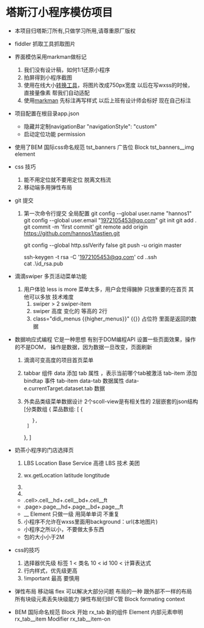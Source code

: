 # 塔斯汀小程序模仿项目

- 本项目归塔斯汀所有,只做学习所用,请尊重原厂版权

- fiddler 抓取工具抓取图片

- 界面模仿采用markman做标记
  1. 我们没有设计稿，如何1:1还原小程序
  2. 拍屏得到小程序截图
  3. 使用在线大小[转换工具](https://www.gaitubao.com/)，将图片改成750px宽度
    以后在写wxss的时候，直接量像素
    帮我们自动适配
  4. 使用[markman](http://www.getmarkman.com) 先标注再写样式
    以后上班有设计师会标好
    现在自己标注

- 项目配置在根目录app.json
  - 隐藏并定制navigationBar 
    "navigationStyle": "custom"
  - 启动定位功能 permission


- 使用了BEM 国际css命名规范
  tst_banners 广告位 Block
  tst_banners__img element

- css 技巧
  1. 能不用定位就不要用定位
    脱离文档流 
  2. 移动端多用弹性布局


- git 提交
  1. 第一次命令行提交
     全局配置 git config --global user.name "hannos1"
      git config --global user.email "1972105453@qq.com"
      git init
      git add .
      git commit -m 'first commit'
      git remote add origin https://github.com/hannos1/tastien.git

      git config --global http.sslVerify false
      git push -u origin master

      ssh-keygen -t rsa -C '1972105453@qq.com'
      cd .\.ssh\
      cat .\id_rsa.pub

- 滴滴swiper 多页活动菜单功能
  1. 用户体验 less is more
      菜单太多，用户会觉得臃肿 只放重要的在首页
      其他可以多放
      技术难度
      1. swiper > 2 swiper-item
      2. swiper 高度  变化的   等高的
            2行
      3. class="didi_menus {{higher_menus}}"
      {{}} 占位符 里面是返回的数据

- 数据响应式编程
  它是一种思想 有别于DOM编程API
  设置一些页面效果，操作的不是DOM，
  操作是数据，因为数据一旦改变，页面刷新
  1. 滴滴可变高度的项目首页菜单
  2. tabbar 组件
    data 添加 tab 属性 ，表示当前哪个tab被激活
    tab-item 添加bindtap 事件
    tab-item data-tab 数据属性 data-
    e.currentTarget.dataset.tab 数据
    3. 外卖品类级菜单数据设计
      2个scoll-view是有相关性的
      2层嵌套的json结构
      [分类数组
        {
          菜品数组:
            [
              {

              },
            ]
        },
      ]

- 奶茶小程序的门店选择页
  1. LBS Location Base Service
    高德 LBS 技术
    美团
  2. wx.getLocation
  latitude longtitude
  3. 


  4. 
    - .cell>.cell__hd+.cell__bd+.cell__ft
    - .page>.page__hd+.page__bd+.page__ft
    - __  Element 只做一级 用简单单词 不重复
  5. 小程序不允许在wxss里面用background：url(本地图片)
    - 小程序之所以小，不要做太多东西
    - 包的大小小于2M

- css的技巧
    1. 选择器优先级
      标签 1 < 类名 10 < id 100 <         计算表达式
    2. 行内样式，优先级更高
    3. !important 最高 要慎用
- 弹性布局
  移动端 flex 可以解决大部分问题
  布局的一种 跟外部不一样的布局   所有块级元素丢失块级能力  弹性布局归BFC管
  Block formating context

- BEM 国际命名规范
  Block 开始 rx_tab 新的组件
  Element 内部元素申明 rx_tab__item
  Modifier rx_tab__item-on


     